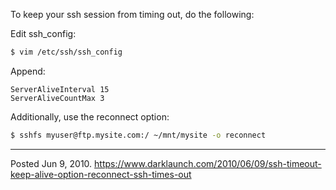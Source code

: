 To keep your ssh session from timing out, do the following:

Edit ssh_config:

```bash
$ vim /etc/ssh/ssh_config
```

Append:

```
ServerAliveInterval 15
ServerAliveCountMax 3
```

Additionally, use the reconnect option:

```bash
$ sshfs myuser@ftp.mysite.com:/ ~/mnt/mysite -o reconnect
```

---

Posted Jun 9, 2010.
https://www.darklaunch.com/2010/06/09/ssh-timeout-keep-alive-option-reconnect-ssh-times-out